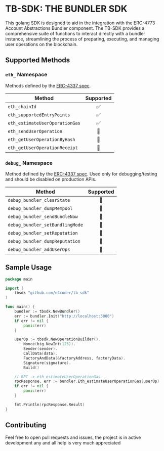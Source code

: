 # TB-SDK: THE BUNDLER SDK

This golang SDK is designed to aid in the integration with the
ERC-4773 Account Abstractions Bundler component. The TB-SDK provides a
comprehensive suite of functions to interact directly with a bundler
instance, streamlining the process of preparing, executing, and managing
user operations on the blockchain.

## Supported Methods

### `eth_` Namespace

Methods defined by the [ERC-4337 spec](https://github.com/eth-infinitism/account-abstraction/blob/develop/erc/ERCS/erc-4337.md#rpc-methods-eth-namespace).

| Method | Supported |
| ------ | :-----------: |
| `eth_chainId` | ✅ |
| `eth_supportedEntryPoints` | ✅ |
| `eth_estimateUserOperationGas` | ✅ |
| `eth_sendUserOperation` | 🚧 |
| `eth_getUserOperationByHash` | 🚧 |
| `eth_getUserOperationReceipt` | 🚧 |

### `debug_` Namespace

Method defined by the [ERC-4337 spec](https://github.com/eth-infinitism/account-abstraction/blob/develop/erc/ERCS/erc-4337.md#rpc-methods-debug-namespace). Used only for debugging/testing and should be disabled on production APIs.

| Method | Supported |
| ------ | :-----------: |
| `debug_bundler_clearState` | 🚧 |
| `debug_bundler_dumpMempool` | 🚧 |
| `debug_bundler_sendBundleNow` | 🚧 |
| `debug_bundler_setBundlingMode` | 🚧 |
| `debug_bundler_setReputation` | 🚧 |
| `debug_bundler_dumpReputation` | 🚧 |
| `debug_bundler_addUserOps` | 🚧 | |

## Sample Usage
```go
package main

import (
    tbsdk "github.com/e4coder/tb-sdk"
)

func main() {
    bundler := tbsdk.NewBundler()
	err := bundler.Init("http://localhost:3000")
	if err != nil {
		panic(err)
	}

	userOp := tbsdk.NewOperationBuilder().
		Nonce(big.NewInt(123)).
		Sender(sender).
		CallData(data).
		FactoryAndData(&factoryAddress, factoryData).
		Signature(signature).
		Build()

    // RPC -> eth_estimateUserOperationGas
	rpcResponse, err := bundler.Eth_estimateUserOperationGas(userOp)
	if err != nil {
		panic(err)
	}

	fmt.Println(rpcResponse.Result)
}

```

## Contributing

Feel free to open pull requests and issues, the project is in active development any and all help is very much appreciated
